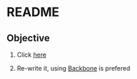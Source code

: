 # README

## Objective

1. Click [here](http://ldong.github.io/TODOList_Backbone)

2. Re-write it, using [Backbone](http://backbonejs.org) is prefered
